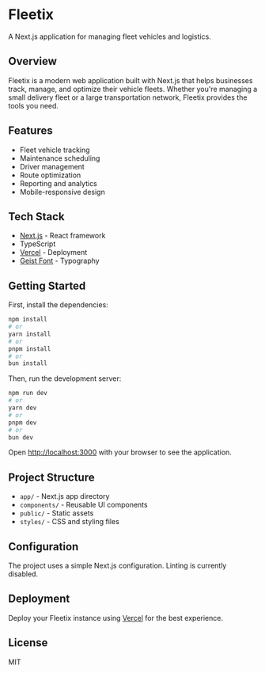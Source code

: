 # Fleetix

A Next.js application for managing fleet vehicles and logistics.

## Overview

Fleetix is a modern web application built with Next.js that helps businesses track, manage, and optimize their vehicle fleets. Whether you're managing a small delivery fleet or a large transportation network, Fleetix provides the tools you need.

## Features

- Fleet vehicle tracking
- Maintenance scheduling
- Driver management
- Route optimization
- Reporting and analytics
- Mobile-responsive design

## Tech Stack

- [Next.js](https://nextjs.org/) - React framework
- TypeScript
- [Vercel](https://vercel.com/) - Deployment
- [Geist Font](https://vercel.com/font) - Typography

## Getting Started

First, install the dependencies:

```bash
npm install
# or
yarn install
# or
pnpm install
# or
bun install
```

Then, run the development server:

```bash
npm run dev
# or
yarn dev
# or
pnpm dev
# or
bun dev
```

Open [http://localhost:3000](http://localhost:3000) with your browser to see the application.

## Project Structure

- `app/` - Next.js app directory
- `components/` - Reusable UI components
- `public/` - Static assets
- `styles/` - CSS and styling files

## Configuration

The project uses a simple Next.js configuration. Linting is currently disabled.

## Deployment

Deploy your Fleetix instance using [Vercel](https://vercel.com/new) for the best experience.

## License

MIT